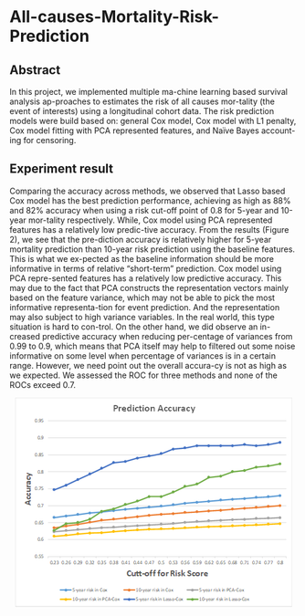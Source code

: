 # All-causes-Mortality-Risk-Prediction

## Abstract
In this project, we implemented multiple ma-chine learning based survival analysis ap-proaches to estimates the risk of all causes mor-tality (the event of interests) using a longitudinal cohort data. The risk prediction models were build based on: general Cox model, Cox model with L1 penalty, Cox model fitting with PCA represented features, and Naïve Bayes account-ing for censoring. 

## Experiment result
Comparing the accuracy across methods, we observed that Lasso based Cox model has the best prediction performance, achieving as high as 88% and 82% accuracy when using a risk cut-off point of 0.8 for 5-year and 10-year mor-tality respectively. While, Cox model using PCA represented features has a relatively low predic-tive accuracy.
From the results (Figure 2), we see that the pre-diction accuracy is relatively higher for 5-year mortality prediction than 10-year risk prediction using the baseline features. This is what we ex-pected as the baseline information should be more informative in terms of relative “short-term” prediction. Cox model using PCA repre-sented features has a relatively low predictive accuracy. This may due to the fact that PCA constructs the representation vectors mainly based on the feature variance, which may not be able to pick the most informative representa-tion for event prediction. And the representation may also subject to high variance variables. In the real world, this type situation is hard to con-trol. On the other hand, we did observe an in-creased predictive accuracy when reducing per-centage of variances from 0.99 to 0.9, which means that PCA itself may help to filtered out some noise informative on some level when percentage of variances is in a certain range. However, we need point out the overall accura-cy is not as high as we expected. We assessed the ROC for three methods and none of the ROCs exceed 0.7. 
<p align="center"> 
<img src="images/results.PNG">
</p>

